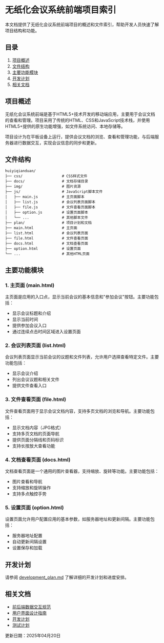 # 无纸化会议系统前端项目索引

本文档提供了无纸化会议系统前端项目的概述和文件索引，帮助开发人员快速了解项目结构和功能。

## 目录

1. [项目概述](#项目概述)
2. [文件结构](#文件结构)
3. [主要功能模块](#主要功能模块)
4. [开发计划](#开发计划)
5. [相关文档](#相关文档)

## 项目概述

无纸化会议系统前端是基于HTML5+技术开发的移动端应用，主要用于会议文档的查看和管理。项目采用了传统的HTML、CSS和JavaScript技术栈，并使用HTML5+提供的原生功能增强，如文件系统访问、本地存储等。

项目设计为在平板设备上运行，提供会议文档的浏览、查看和管理功能，与后端服务器进行数据交互，实现会议信息的同步和更新。

## 文件结构

```
huiyiqianduan/
├── css/                  # CSS样式文件
├── docs/                 # 文档存储目录
├── img/                  # 图片资源
├── js/                   # JavaScript脚本文件
│   ├── main.js           # 主页面脚本
│   ├── list.js           # 会议列表页面脚本
│   ├── file.js           # 文件查看页面脚本
│   ├── option.js         # 设置页面脚本
│   └── ...               # 其他脚本文件
├── plan/                 # 项目计划和文档
├── main.html             # 主页面
├── list.html             # 会议列表页面
├── file.html             # 文件查看页面
├── docs.html             # 文档查看页面
├── option.html           # 设置页面
└── ...                   # 其他HTML页面
```

## 主要功能模块

### 1. 主页面 (main.html)

主页面是应用的入口点，显示当前会议的基本信息和"参加会议"按钮。主要功能包括：

- 显示会议标题和介绍
- 显示当前时间
- 提供参加会议入口
- 通过连续点击时间区域进入设置页面

### 2. 会议列表页面 (list.html)

会议列表页面显示当前会议的议题和文件列表，允许用户选择查看特定文件。主要功能包括：

- 显示会议介绍
- 列出会议议题和相关文件
- 提供文件查看入口

### 3. 文件查看页面 (file.html)

文件查看页面用于显示会议文档内容，支持多页文档的浏览和导航。主要功能包括：

- 显示文档内容（JPG格式）
- 支持多页文档的页面导航
- 提供页面分隔线和页码标识
- 支持长按放大查看功能

### 4. 文档查看页面 (docs.html)

文档查看页面是一个通用的图片查看器，支持缩放、旋转等功能。主要功能包括：

- 图片查看和导航
- 支持缩放和旋转操作
- 支持多点触控手势

### 5. 设置页面 (option.html)

设置页面允许用户配置应用的基本参数，如服务器地址和更新间隔。主要功能包括：

- 服务器地址配置
- 自动更新间隔设置
- 设置保存和加载

## 开发计划

请参阅 [development_plan.md](./development_plan.md) 了解详细的开发计划和进度安排。

## 相关文档

- [前后端数据交互规范](./api_interaction.md)
- [用户界面设计指南](./ui_guidelines.md)
- [开发计划](./development_plan.md)
- [测试计划](./testing_plan.md)

更新日期：2025年04月20日
